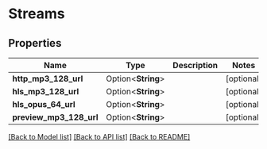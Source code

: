 # Streams

## Properties

Name | Type | Description | Notes
------------ | ------------- | ------------- | -------------
**http_mp3_128_url** | Option<**String**> |  | [optional]
**hls_mp3_128_url** | Option<**String**> |  | [optional]
**hls_opus_64_url** | Option<**String**> |  | [optional]
**preview_mp3_128_url** | Option<**String**> |  | [optional]

[[Back to Model list]](../README.md#documentation-for-models) [[Back to API list]](../README.md#documentation-for-api-endpoints) [[Back to README]](../README.md)


